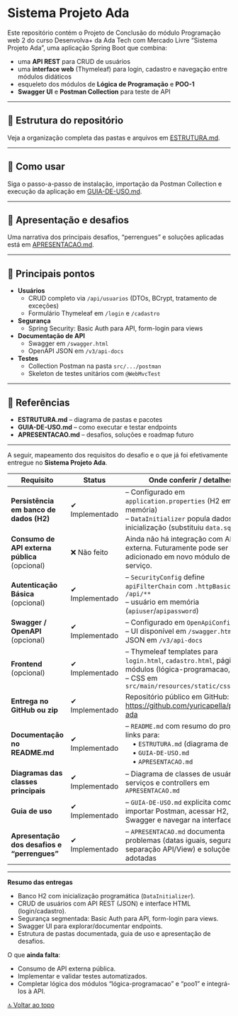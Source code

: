 <a id="voltar-ao-topo"></a>  
# Sistema Projeto Ada

Este repositório contém o Projeto de Conclusão do módulo Programação web 2 do curso Desenvolva+ da Ada Tech com Mercado Livre “Sistema Projeto Ada”, uma aplicação Spring Boot que combina:

- uma **API REST** para CRUD de usuários  
- uma **interface web** (Thymeleaf) para login, cadastro e navegação entre módulos didáticos  
- esqueleto dos módulos de **Lógica de Programação** e **POO-1**  
- **Swagger UI** e **Postman Collection** para teste de API  

---

## 📂 Estrutura do repositório

Veja a organização completa das pastas e arquivos em [ESTRUTURA.md](./ESTRUTURA.md).

---

## 🚀 Como usar

Siga o passo-a-passo de instalação, importação da Postman Collection e execução da aplicação em [GUIA-DE-USO.md](./GUIA-DE-USO.md).

---

## 🎤 Apresentação e desafios

Uma narrativa dos principais desafios, “perrengues” e soluções aplicadas está em [APRESENTACAO.md](./apresentacao.md).

---

## 🔑 Principais pontos

- **Usuários**  
  - CRUD completo via `/api/usuarios` (DTOs, BCrypt, tratamento de exceções)  
  - Formulário Thymeleaf em `/login` e `/cadastro`  
- **Segurança**  
  - Spring Security: Basic Auth para API, form-login para views  
- **Documentação de API**  
  - Swagger em `/swagger.html`  
  - OpenAPI JSON em `/v3/api-docs`  
- **Testes**  
  - Collection Postman na pasta `src/.../postman`  
  - Skeleton de testes unitários com `@WebMvcTest`  

---

## 📌 Referências

- **ESTRUTURA.md** – diagrama de pastas e pacotes  
- **GUIA-DE-USO.md** – como executar e testar endpoints  
- **APRESENTACAO.md** – desafios, soluções e roadmap futuro  

---


A seguir, mapeamento dos requisitos do desafio e o que já foi efetivamente entregue no **Sistema Projeto Ada**.

| Requisito                                         | Status        | Onde conferir / detalhes                                                                                                                                     |
|---------------------------------------------------|---------------|--------------------------------------------------------------------------------------------------------------------------------------------------------------|
| **Persistência em banco de dados (H2)**           | ✔ Implementado  | – Configurado em `application.properties` (H2 em memória)<br>– `DataInitializer` popula dados na inicialização (substituiu `data.sql`)                        |
| **Consumo de API externa pública** (opcional)     | ❌ Não feito    | Ainda não há integração com API externa. Futuramente pode ser adicionado em novo módulo de serviço.                                                           |
| **Autenticação Básica** (opcional)                | ✔ Implementado  | – `SecurityConfig` define `apiFilterChain` com `.httpBasic()` para `/api/**`<br>– usuário em memória (`apiuser`/`apipassword`)                                 |
| **Swagger / OpenAPI** (opcional)                  | ✔ Implementado  | – Configurado em `OpenApiConfig`<br>– UI disponível em `/swagger.html` e JSON em `/v3/api-docs`                                                              |
| **Frontend** (opcional)                           | ✔ Implementado  | – Thymeleaf templates para `login.html`, `cadastro.html`, páginas de módulos (lógica-programacao, poo1)<br>– CSS em `src/main/resources/static/css`           |
| **Entrega no GitHub ou zip**                      | ✔ Implementado  | Repositório público em GitHub: https://github.com/yuricapella/projeto-ada                                                                                   |
| **Documentação no README.md**                     | ✔ Implementado  | – `README.md` com resumo do projeto e links para:<br> • `ESTRUTURA.md` (diagrama de pastas)<br> • `GUIA-DE-USO.md`<br> • `APRESENTACAO.md`                     |
| **Diagramas das classes principais**              | ✔ Implementado  | – Diagrama de classes de usuário, serviços e controllers em `APRESENTACAO.md`                                                                                 |
| **Guia de uso**                                   | ✔ Implementado  | – `GUIA-DE-USO.md` explicita como importar Postman, acessar H2, usar Swagger e navegar na interface web                                                       |
| **Apresentação dos desafios e “perrengues”**      | ✔ Implementado  | – `APRESENTACAO.md` documenta problemas (datas iguais, segurança, separação API/View) e soluções adotadas                                                     |

---

**Resumo das entregas**  
- Banco H2 com inicialização programática (`DataInitializer`).  
- CRUD de usuários com API REST (JSON) e interface HTML (login/cadastro).  
- Segurança segmentada: Basic Auth para API, form-login para views.  
- Swagger UI para explorar/documentar endpoints.  
- Estrutura de pastas documentada, guia de uso e apresentação de desafios.  

O que **ainda falta**:  
- Consumo de API externa pública.  
- Implementar e validar testes automatizados.  
- Completar lógica dos módulos “lógica-programacao” e “poo1” e integrá-los à API.


[🔝 Voltar ao topo](#voltar-ao-topo)

